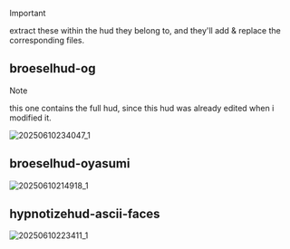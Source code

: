 > [!IMPORTANT]
> extract these within the hud they belong to, and they'll add & replace the corresponding files.

## broeselhud-og
> [!NOTE]
> this one contains the full hud, since this hud was already edited when i modified it.

![20250610234047_1](https://github.com/user-attachments/assets/9fdf1b56-7a73-47d7-b41c-a71c208612be)

## broeselhud-oyasumi
![20250610214918_1](https://github.com/user-attachments/assets/2a46b096-b809-4e19-a358-862ec11e4699)

## hypnotizehud-ascii-faces
![20250610223411_1](https://github.com/user-attachments/assets/148cc4dc-7265-4333-bcc1-80b66f906582)
